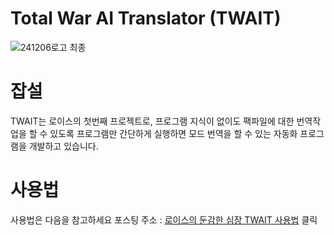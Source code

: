 # Total War AI Translator (TWAIT)


![241206로고 최종](https://github.com/user-attachments/assets/f1cd1fe9-1cf7-4444-9aca-eaa50aeffa45)


# 잡설
TWAIT는 로이스의 첫번째 프로젝트로, 프로그램 지식이 없이도 팩파일에 대한 번역작업을 할 수 있도록 프로그램만 간단하게 실행하면 모드 번역을 할 수 있는 자동화 프로그램을 개발하고 있습니다.



# 사용법
사용법은 다음을 참고하세요 포스팅 주소 : <a href='https://blog.naver.com/sjejfdlskek' target='_blank'>로이스의 둔감한 심장 TWAIT 사용법</a> 클릭

